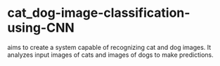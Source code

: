 # cat_dog-image-classification-using-CNN
aims to create a system capable of recognizing cat and dog images. It analyzes input images of cats and images of dogs to make predictions. 
